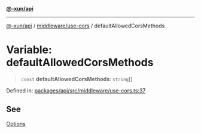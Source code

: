 [**@-xun/api**](../../../README.md)

***

[@-xun/api](../../../README.md) / [middleware/use-cors](../README.md) / defaultAllowedCorsMethods

# Variable: defaultAllowedCorsMethods

> `const` **defaultAllowedCorsMethods**: `string`[]

Defined in: [packages/api/src/middleware/use-cors.ts:37](https://github.com/Xunnamius/api-utils/blob/57bcbde0493ed3285651262eed2a32e963f10249/packages/api/src/middleware/use-cors.ts#L37)

## See

[Options](../type-aliases/Options.md)
